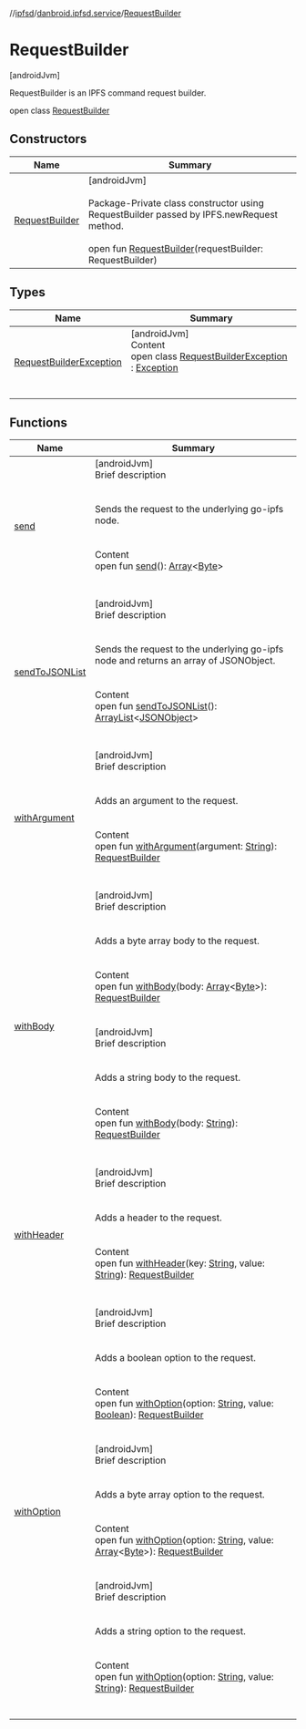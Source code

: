 //[ipfsd](../../index.md)/[danbroid.ipfsd.service](../index.md)/[RequestBuilder](index.md)



# RequestBuilder  
 [androidJvm] 

RequestBuilder is an IPFS command request builder.

open class [RequestBuilder](index.md)   


## Constructors  
  
|  Name|  Summary| 
|---|---|
| [RequestBuilder](-request-builder.md)|  [androidJvm] <br><br>Package-Private class constructor using RequestBuilder passed by IPFS.newRequest method.<br><br>open fun [RequestBuilder](-request-builder.md)(requestBuilder: RequestBuilder)   <br>


## Types  
  
|  Name|  Summary| 
|---|---|
| [RequestBuilderException](-request-builder-exception/index.md)| [androidJvm]  <br>Content  <br>open class [RequestBuilderException](-request-builder-exception/index.md) : [Exception](https://docs.oracle.com/javase/8/docs/api/java/lang/Exception.html)  <br><br><br>


## Functions  
  
|  Name|  Summary| 
|---|---|
| [send](send.md)| [androidJvm]  <br>Brief description  <br><br><br>Sends the request to the underlying go-ipfs node.<br><br>  <br>Content  <br>open fun [send](send.md)(): [Array](https://kotlinlang.org/api/latest/jvm/stdlib/kotlin/-array/index.html)<[Byte](https://kotlinlang.org/api/latest/jvm/stdlib/kotlin/-byte/index.html)>  <br><br><br>
| [sendToJSONList](send-to-j-s-o-n-list.md)| [androidJvm]  <br>Brief description  <br><br><br>Sends the request to the underlying go-ipfs node and returns an array of JSONObject.<br><br>  <br>Content  <br>open fun [sendToJSONList](send-to-j-s-o-n-list.md)(): [ArrayList](https://docs.oracle.com/javase/8/docs/api/java/util/ArrayList.html)<[JSONObject](https://developer.android.com/reference/kotlin/org/json/JSONObject.html)>  <br><br><br>
| [withArgument](with-argument.md)| [androidJvm]  <br>Brief description  <br><br><br>Adds an argument to the request.<br><br>  <br>Content  <br>open fun [withArgument](with-argument.md)(argument: [String](https://docs.oracle.com/javase/8/docs/api/java/lang/String.html)): [RequestBuilder](index.md)  <br><br><br>
| [withBody](with-body.md)| [androidJvm]  <br>Brief description  <br><br><br>Adds a byte array body to the request.<br><br>  <br>Content  <br>open fun [withBody](with-body.md)(body: [Array](https://kotlinlang.org/api/latest/jvm/stdlib/kotlin/-array/index.html)<[Byte](https://kotlinlang.org/api/latest/jvm/stdlib/kotlin/-byte/index.html)>): [RequestBuilder](index.md)  <br><br><br>[androidJvm]  <br>Brief description  <br><br><br>Adds a string body to the request.<br><br>  <br>Content  <br>open fun [withBody](with-body.md)(body: [String](https://docs.oracle.com/javase/8/docs/api/java/lang/String.html)): [RequestBuilder](index.md)  <br><br><br>
| [withHeader](with-header.md)| [androidJvm]  <br>Brief description  <br><br><br>Adds a header to the request.<br><br>  <br>Content  <br>open fun [withHeader](with-header.md)(key: [String](https://docs.oracle.com/javase/8/docs/api/java/lang/String.html), value: [String](https://docs.oracle.com/javase/8/docs/api/java/lang/String.html)): [RequestBuilder](index.md)  <br><br><br>
| [withOption](with-option.md)| [androidJvm]  <br>Brief description  <br><br><br>Adds a boolean option to the request.<br><br>  <br>Content  <br>open fun [withOption](with-option.md)(option: [String](https://docs.oracle.com/javase/8/docs/api/java/lang/String.html), value: [Boolean](https://kotlinlang.org/api/latest/jvm/stdlib/kotlin/-boolean/index.html)): [RequestBuilder](index.md)  <br><br><br>[androidJvm]  <br>Brief description  <br><br><br>Adds a byte array option to the request.<br><br>  <br>Content  <br>open fun [withOption](with-option.md)(option: [String](https://docs.oracle.com/javase/8/docs/api/java/lang/String.html), value: [Array](https://kotlinlang.org/api/latest/jvm/stdlib/kotlin/-array/index.html)<[Byte](https://kotlinlang.org/api/latest/jvm/stdlib/kotlin/-byte/index.html)>): [RequestBuilder](index.md)  <br><br><br>[androidJvm]  <br>Brief description  <br><br><br>Adds a string option to the request.<br><br>  <br>Content  <br>open fun [withOption](with-option.md)(option: [String](https://docs.oracle.com/javase/8/docs/api/java/lang/String.html), value: [String](https://docs.oracle.com/javase/8/docs/api/java/lang/String.html)): [RequestBuilder](index.md)  <br><br><br>

